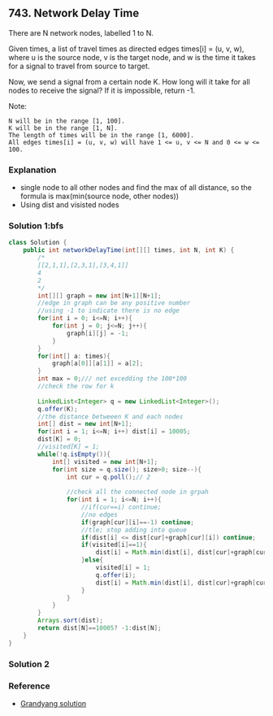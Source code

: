 ## 743. Network Delay Time
There are N network nodes, labelled 1 to N.

Given times, a list of travel times as directed edges times[i] = (u, v, w), where u is the source node, v is the target node, and w is the time it takes for a signal to travel from source to target.

Now, we send a signal from a certain node K. How long will it take for all nodes to receive the signal? If it is impossible, return -1.

Note:

    N will be in the range [1, 100].
    K will be in the range [1, N].
    The length of times will be in the range [1, 6000].
    All edges times[i] = (u, v, w) will have 1 <= u, v <= N and 0 <= w <= 100.


### Explanation
- single node to all other nodes and find the max of all distance, so the formula is max(min(source node, other nodes))
- Using dist and visisted nodes

### Solution 1:bfs
```java
class Solution {
    public int networkDelayTime(int[][] times, int N, int K) {
        /*
        [[2,1,1],[2,3,1],[3,4,1]]
        4
        2
        */
        int[][] graph = new int[N+1][N+1];
        //edge in graph can be any positive number
        //using -1 to indicate there is no edge 
        for(int i = 0; i<=N; i++){
            for(int j = 0; j<=N; j++){
                graph[i][j] = -1;
            }
        }
        for(int[] a: times){
            graph[a[0]][a[1]] = a[2];
        }
        int max = 0;/// not excedding the 100*100
        //check the row for k
        
        LinkedList<Integer> q = new LinkedList<Integer>();
        q.offer(K);
        //the distance betweeen K and each nodes 
        int[] dist = new int[N+1];
        for(int i = 1; i<=N; i++) dist[i] = 10005;
        dist[K] = 0;
        //visited[K] = 1;
        while(!q.isEmpty()){
            int[] visited = new int[N+1];
            for(int size = q.size(); size>0; size--){
                int cur = q.poll();// 2
                
                //check all the connected node in grpah
                for(int i = 1; i<=N; i++){
                    //if(cur==i) continue;
                    //no edges
                    if(graph[cur][i]==-1) continue;
                    //tle; stop adding into queue
                    if(dist[i] <= dist[cur]+graph[cur][i]) continue;
                    if(visited[i]==1){
                        dist[i] = Math.min(dist[i], dist[cur]+graph[cur][i]);
                    }else{
                        visited[i] = 1;
                        q.offer(i);
                        dist[i] = Math.min(dist[i], dist[cur]+graph[cur][i]);
                    }
                }  
            }
        }
        Arrays.sort(dist);
        return dist[N]==10005? -1:dist[N];
    }
}

```

### Solution 2

### Reference
- [Grandyang solution](https://www.cnblogs.com/grandyang/p/8278115.html)
